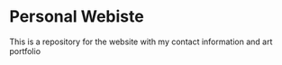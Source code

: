 # Personal Webiste
This is a repository for the website with my contact information and art portfolio